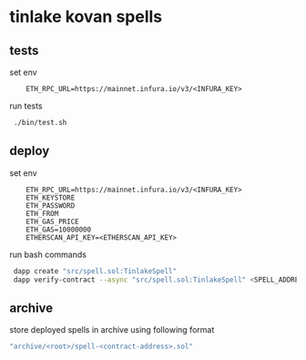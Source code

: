 # tinlake kovan spells

## tests

set env
```
    ETH_RPC_URL=https://mainnet.infura.io/v3/<INFURA_KEY>
```   

run tests
```bash 
 ./bin/test.sh      
```

## deploy

set env

```
    ETH_RPC_URL=https://mainnet.infura.io/v3/<INFURA_KEY>
    ETH_KEYSTORE
    ETH_PASSWORD
    ETH_FROM
    ETH_GAS_PRICE
    ETH_GAS=10000000
    ETHERSCAN_API_KEY=<ETHERSCAN_API_KEY>
```

run bash commands

```bash 
 dapp create "src/spell.sol:TinlakeSpell"  
 dapp verify-contract --async "src/spell.sol:TinlakeSpell" <SPELL_ADDRESS>
```


## archive

store deployed spells in archive using following format

```bash 
"archive/<root>/spell-<contract-address>.sol"  
```
